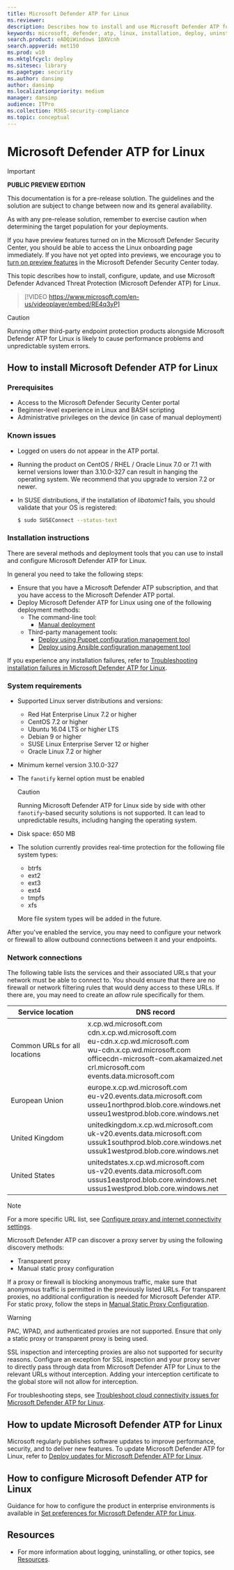 ```yaml
---
title: Microsoft Defender ATP for Linux
ms.reviewer: 
description: Describes how to install and use Microsoft Defender ATP for Linux.
keywords: microsoft, defender, atp, linux, installation, deploy, uninstallation, puppet, ansible, linux, redhat, ubuntu, debian, sles, suse, centos
search.product: eADQiWindows 10XVcnh
search.appverid: met150
ms.prod: w10
ms.mktglfcycl: deploy
ms.sitesec: library
ms.pagetype: security
ms.author: dansimp
author: dansimp
ms.localizationpriority: medium
manager: dansimp
audience: ITPro
ms.collection: M365-security-compliance 
ms.topic: conceptual
---
```


# Microsoft Defender ATP for Linux

> [!IMPORTANT]
> **PUBLIC PREVIEW EDITION**
> 
> This documentation is for a pre-release solution. The guidelines and the solution are subject to change between now and its general availability.
> 
> As with any pre-release solution, remember to exercise caution when determining the target population for your deployments.
> 
> If you have preview features turned on in the Microsoft Defender Security Center, you should be able to access the Linux onboarding page immediately. If you have not yet opted into previews, we encourage you to [turn on preview features](https://docs.microsoft.com/windows/security/threat-protection/microsoft-defender-atp/preview) in the Microsoft Defender Security Center today.

This topic describes how to install, configure, update, and use Microsoft Defender Advanced Threat Protection (Microsoft Defender ATP) for Linux.

> [!VIDEO https://www.microsoft.com/en-us/videoplayer/embed/RE4q3yP]

<p></p>

> [!CAUTION]
> Running other third-party endpoint protection products alongside Microsoft Defender ATP for Linux is likely to cause performance problems and unpredictable system errors.

## How to install Microsoft Defender ATP for Linux

### Prerequisites

- Access to the Microsoft Defender Security Center portal
- Beginner-level experience in Linux and BASH scripting
- Administrative privileges on the device (in case of manual deployment)

### Known issues

- Logged on users do not appear in the ATP portal.
- Running the product on CentOS / RHEL / Oracle Linux 7.0 or 7.1 with kernel versions lower than 3.10.0-327 can result in hanging the operating system. We recommend that you upgrade to version 7.2 or newer.
- In SUSE distributions, if the installation of *libatomic1* fails, you should validate that your OS is registered:

    ```bash
    $ sudo SUSEConnect --status-text
    ```

### Installation instructions

There are several methods and deployment tools that you can use to install and configure Microsoft Defender ATP for Linux.

In general you need to take the following steps:

- Ensure that you have a Microsoft Defender ATP subscription, and that you have access to the Microsoft Defender ATP portal.
- Deploy Microsoft Defender ATP for Linux using one of the following deployment methods:
  - The command-line tool:
    - [Manual deployment](linux-install-manually.md)
  - Third-party management tools:
    - [Deploy using Puppet configuration management tool](linux-install-with-puppet.md)
    - [Deploy using Ansible configuration management tool](linux-install-with-ansible.md)

If you experience any installation failures, refer to [Troubleshooting installation failures in Microsoft Defender ATP for Linux](linux-support-install.md).

### System requirements

- Supported Linux server distributions and versions: 

  - Red Hat Enterprise Linux 7.2 or higher
  - CentOS 7.2 or higher
  - Ubuntu 16.04 LTS or higher LTS
  - Debian 9 or higher
  - SUSE Linux Enterprise Server 12 or higher
  - Oracle Linux 7.2 or higher

- Minimum kernel version 3.10.0-327
- The `fanotify` kernel option must be enabled
  > [!CAUTION]
  > Running Microsoft Defender ATP for Linux side by side with other `fanotify`-based security solutions is not supported. It can lead to unpredictable results, including hanging the operating system.

- Disk space: 650 MB
- The solution currently provides real-time protection for the following file system types:

  - btrfs
  - ext2
  - ext3
  - ext4
  - tmpfs
  - xfs

  More file system types will be added in the future.

After you've enabled the service, you may need to configure your network or firewall to allow outbound connections between it and your endpoints.

### Network connections

The following table lists the services and their associated URLs that your network must be able to connect to. You should ensure that there are no firewall or network filtering rules that would deny access to these URLs. If there are, you may need to create an *allow* rule specifically for them.

| Service location                         | DNS record              |
| ---------------------------------------- | ----------------------- |
| Common URLs for all locations            |  x.cp.wd.microsoft.com <br/> cdn.x.cp.wd.microsoft.com <br/> eu-cdn.x.cp.wd.microsoft.com <br/> wu-cdn.x.cp.wd.microsoft.com <br/> officecdn-microsoft-com.akamaized.net <br/> crl.microsoft.com <br/>  events.data.microsoft.com |
| European Union                           | europe.x.cp.wd.microsoft.com <br/> eu-v20.events.data.microsoft.com <br/> usseu1northprod.blob.core.windows.net <br/> usseu1westprod.blob.core.windows.net |
| United Kingdom                           | unitedkingdom.x.cp.wd.microsoft.com <br/> uk-v20.events.data.microsoft.com <br/> ussuk1southprod.blob.core.windows.net <br/> ussuk1westprod.blob.core.windows.net |
| United States                            | unitedstates.x.cp.wd.microsoft.com  <br/> us-v20.events.data.microsoft.com <br/> ussus1eastprod.blob.core.windows.net <br/> ussus1westprod.blob.core.windows.net |

> [!NOTE]
> For a more specific URL list, see [Configure proxy and internet connectivity settings](https://docs.microsoft.com/windows/security/threat-protection/microsoft-defender-atp/configure-proxy-internet#enable-access-to-microsoft-defender-atp-service-urls-in-the-proxy-server).

Microsoft Defender ATP can discover a proxy server by using the following discovery methods:
- Transparent proxy
- Manual static proxy configuration

If a proxy or firewall is blocking anonymous traffic, make sure that anonymous traffic is permitted in the previously listed URLs. For transparent proxies, no additional configuration is needed for Microsoft Defender ATP. For static proxy, follow the steps in [Manual Static Proxy Configuration](linux-static-proxy-configuration.md).

> [!WARNING]
> PAC, WPAD, and authenticated proxies are not supported. Ensure that only a static proxy or transparent proxy is being used.
>
> SSL inspection and intercepting proxies are also not supported for security reasons. Configure an exception for SSL inspection and your proxy server to directly pass through data from Microsoft Defender ATP for Linux to the relevant URLs without interception. Adding your interception certificate to the global store will not allow for interception.

For troubleshooting steps, see [Troubleshoot cloud connectivity issues for Microsoft Defender ATP for Linux](linux-support-connectivity.md).

## How to update Microsoft Defender ATP for Linux

Microsoft regularly publishes software updates to improve performance, security, and to deliver new features. To update Microsoft Defender ATP for Linux, refer to [Deploy updates for Microsoft Defender ATP for Linux](linux-updates.md).

## How to configure Microsoft Defender ATP for Linux

Guidance for how to configure the product in enterprise environments is available in [Set preferences for Microsoft Defender ATP for Linux](linux-preferences.md).

## Resources

- For more information about logging, uninstalling, or other topics, see [Resources](linux-resources.md).
